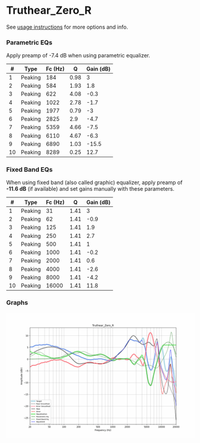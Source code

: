 # Truthear_Zero_R
See [usage instructions](https://github.com/jaakkopasanen/AutoEq#usage) for more options and info.

### Parametric EQs
Apply preamp of -7.4 dB when using parametric equalizer.

|   # | Type    |   Fc (Hz) |    Q |   Gain (dB) |
|-----|---------|-----------|------|-------------|
|   1 | Peaking |       184 | 0.98 |         3   |
|   2 | Peaking |       584 | 1.93 |         1.8 |
|   3 | Peaking |       622 | 4.08 |        -0.3 |
|   4 | Peaking |      1022 | 2.78 |        -1.7 |
|   5 | Peaking |      1977 | 0.79 |        -3   |
|   6 | Peaking |      2825 | 2.9  |        -4.7 |
|   7 | Peaking |      5359 | 4.66 |        -7.5 |
|   8 | Peaking |      6110 | 4.67 |        -6.3 |
|   9 | Peaking |      6890 | 1.03 |       -15.5 |
|  10 | Peaking |      8289 | 0.25 |        12.7 |

### Fixed Band EQs
When using fixed band (also called graphic) equalizer, apply preamp of **-11.6 dB** (if available) and set gains manually with these parameters.

|   # | Type    |   Fc (Hz) |    Q |   Gain (dB) |
|-----|---------|-----------|------|-------------|
|   1 | Peaking |        31 | 1.41 |         3   |
|   2 | Peaking |        62 | 1.41 |        -0.9 |
|   3 | Peaking |       125 | 1.41 |         1.9 |
|   4 | Peaking |       250 | 1.41 |         2.7 |
|   5 | Peaking |       500 | 1.41 |         1   |
|   6 | Peaking |      1000 | 1.41 |        -0.2 |
|   7 | Peaking |      2000 | 1.41 |         0.6 |
|   8 | Peaking |      4000 | 1.41 |        -2.6 |
|   9 | Peaking |      8000 | 1.41 |        -4.2 |
|  10 | Peaking |     16000 | 1.41 |        11.8 |

### Graphs
![](./Truthear_Zero_R.png)
